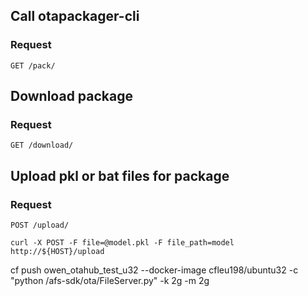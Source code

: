 


## Call otapackager-cli

### Request

`GET /pack/`

## Download package

### Request

`GET /download/`

## Upload pkl or bat files for package 

### Request

`POST /upload/`

    curl -X POST -F file=@model.pkl -F file_path=model http://${HOST}/upload




cf push owen_otahub_test_u32 --docker-image cfleu198/ubuntu32 -c "python /afs-sdk/ota/FileServer.py" -k 2g -m 2g
